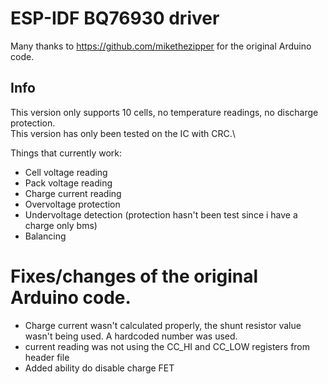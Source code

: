 # ESP-IDF BQ76930 driver
Many thanks to https://github.com/mikethezipper for the original Arduino code.

## Info
This version only supports 10 cells, no temperature readings, no discharge protection.\
This version has only been tested on the IC with CRC.\

Things that currently work:
- Cell voltage reading
- Pack voltage reading
- Charge current reading
- Overvoltage protection
- Undervoltage detection (protection hasn't been test since i have a charge only bms)
- Balancing

# Fixes/changes of the original Arduino code.
- Charge current wasn't calculated properly, the shunt resistor value wasn't being used. A hardcoded number was used.
- current reading was not using the CC_HI and CC_LOW registers from header file
- Added ability do disable charge FET
